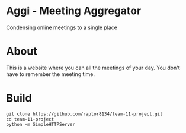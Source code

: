 # Aggi - Meeting Aggregator
  Condensing online meetings to a single place
# About
  This is a website where you can all the meetings of your day. You don't have to remember the meeting time.

# Build
```
git clone https://github.com/raptor8134/team-11-project.git
cd team-11-project
python -m SimpleHTTPServer
```
